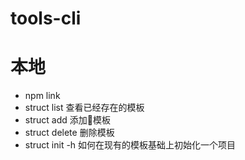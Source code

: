 # tools-cli

# 本地
+ npm link
+ struct list 查看已经存在的模板
+ struct add  添加模板
+ struct delete 删除模板
+ struct init -h 如何在现有的模板基础上初始化一个项目
